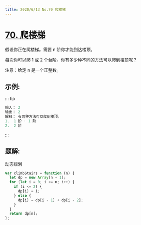 ```yaml
---
title: 2020/6/13 No.70 爬楼梯
---
```


# [70. 爬楼梯](https://leetcode-cn.com/problems/climbing-stairs/)

假设你正在爬楼梯。需要 n 阶你才能到达楼顶。

每次你可以爬 1 或 2 个台阶。你有多少种不同的方法可以爬到楼顶呢？

注意：给定 n 是一个正整数。

## 示例:

::: tip

```js
输入： 2
输出： 2
解释： 有两种方法可以爬到楼顶。
1.  1 阶 + 1 阶
2.  2 阶
```

:::

## 题解:

动态规划

```js
var climbStairs = function (n) {
  let dp = new Array(n + 1);
  for (let i = 0; i <= n; i++) {
    if (i <= 2) {
      dp[i] = i;
    } else {
      dp[i] = dp[i - 1] + dp[i - 2];
    }
  }
  return dp[n];
};
```
